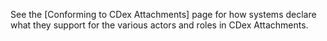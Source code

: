 <!-- input/includes/see-conf.md -->
See the [Conforming to CDex Attachments] page for how systems declare what they support for the various actors and roles in CDex Attachments.
